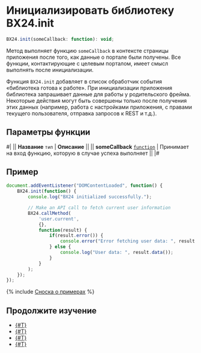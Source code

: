 # Инициализировать библиотеку BX24.init

```js
BX24.init(someCallback: function): void;
```

Метод выполняет функцию `someCallback` в контексте страницы приложения после того, как данные о портале были получены. Все функции, контактирующие с целевым порталом, имеет смысл выполнять после инициализации. 

Функция `BX24.init` добавляет в список обработчик события «библиотека готова к работе». При инициализации приложения библиотека запрашивает данные для работы у родительского фрейма. Некоторые действия могут быть совершены только после получения этих данных (например, работа с настройками приложения, с правами текущего пользователя, отправка запросов к REST и т.д.).

## Параметры функции

#|
|| **Название**
`тип` | **Описание** ||
|| **someCallback**
[`function`](../../data-types.md) | Принимает на вход функцию, которую в случае успеха выполняет ||
|#

## Пример

```js
document.addEventListener("DOMContentLoaded", function() {
    BX24.init(function() {
        console.log("BX24 initialized successfully.");

        // Make an API call to fetch current user information
        BX24.callMethod(
            'user.current',
            {},
            function(result) {
                if(result.error()) {
                    console.error("Error fetching user data: ", result.error());
                } else {
                    console.log("User data: ", result.data());
                }
            }
        );
    });
});
```

{% include [Сноска о примерах](../../../_includes/examples.md) %}

## Продолжите изучение

- [{#T}](./bx24-install.md)
- [{#T}](./bx24-install-finish.md)
- [{#T}](./bx24-get-auth.md)
- [{#T}](./bx24-refresh-auth.md)